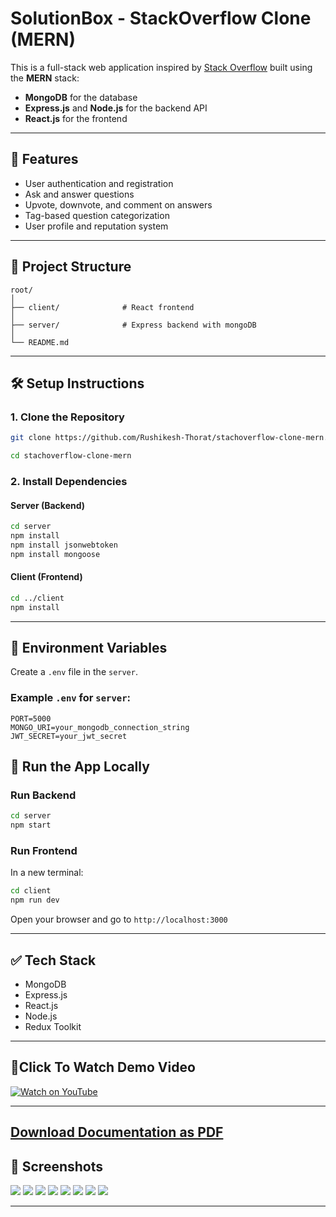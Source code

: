 # SolutionBox - StackOverflow Clone (MERN)

This is a full-stack web application inspired by [Stack Overflow](https://stackoverflow.com/) built using the **MERN** stack:
- **MongoDB** for the database
- **Express.js** and **Node.js** for the backend API
- **React.js** for the frontend

---

## 🚀 Features

- User authentication and registration
- Ask and answer questions
- Upvote, downvote, and comment on answers
- Tag-based question categorization
- User profile and reputation system

---

## 📁 Project Structure

```
root/
│
├── client/              # React frontend
│
├── server/              # Express backend with mongoDB
│
└── README.md
```

---

## 🛠️ Setup Instructions

### 1. Clone the Repository

```bash
git clone https://github.com/Rushikesh-Thorat/stachoverflow-clone-mern.git

cd stachoverflow-clone-mern
```

### 2. Install Dependencies

#### Server (Backend)

```bash
cd server
npm install
npm install jsonwebtoken
npm install mongoose
```

#### Client (Frontend)

```bash
cd ../client
npm install

```

---

## 🔧 Environment Variables

Create a `.env` file in the `server`.

### Example `.env` for `server`:

```
PORT=5000
MONGO_URI=your_mongodb_connection_string
JWT_SECRET=your_jwt_secret
```



## 🧪 Run the App Locally

### Run Backend

```bash
cd server
npm start
```

### Run Frontend

In a new terminal:

```bash
cd client
npm run dev
```

Open your browser and go to `http://localhost:3000`

---

## ✅ Tech Stack

- MongoDB
- Express.js
- React.js
- Node.js
- Redux Toolkit


---

## 🎥Click To Watch Demo Video

[![Watch on YouTube](https://img.youtube.com/vi/cN3qDJnyIPA/0.jpg)](https://www.youtube.com/watch?v=cN3qDJnyIPA)


---

[Download Documentation as PDF](00_Documentations/doc_for_git.pdf)
---
## 📸 Screenshots
![](00_Documentations/1.png)
![](00_Documentations/2.png)
![](00_Documentations/3.png)
![](00_Documentations/4.png)
![](00_Documentations/5.png)
![](00_Documentations/6.png)
![](00_Documentations/7.png)
![](00_Documentations/8.png)

---

